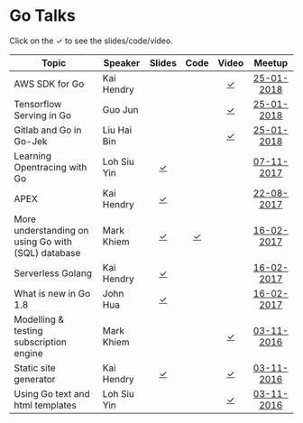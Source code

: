 # Go Talks
Click on the ✓ to see the slides/code/video.

| Topic | Speaker | Slides | Code | Video | Meetup |
| --- | --- |:---:|:---:|:---:|:---:|
| AWS SDK for Go | Kai Hendry | | | [✓](https://engineers.sg/v/2254) | [25-01-2018](https://www.meetup.com/golangsg/events/238553007/) |
| Tensorflow Serving in Go | Guo Jun | | | [✓](https://engineers.sg/v/2253) | [25-01-2018](https://www.meetup.com/golangsg/events/238553007/) |
| Gitlab and Go in Go-Jek | Liu Hai Bin | | | [✓](https://engineers.sg/v/2252) | [25-01-2018](https://www.meetup.com/golangsg/events/238553007/) |
| Learning Opentracing with Go | Loh Siu Yin | [✓](https://github.com/siuyin/present_opentracing-go) | | | [07-11-2017](https://www.meetup.com/golangsg/events/243542417/) |
| APEX | Kai Hendry | [✓](http://talks.webconverger.com/2017-08-22/) | | | [22-08-2017](https://www.meetup.com/golangsg/events/242062951/) |
| More understanding on using Go with (SQL) database | Mark Khiem | [✓](https://github.com/exklamationmark/talks/blob/master/singapore_gophers_feb_2017/slide.pdf) | [✓](https://github.com/exklamationmark/talks/tree/master/singapore_gophers_feb_2017) | | [16-02-2017](https://www.meetup.com/golangsg/events/236725569/) |
| Serverless Golang | Kai Hendry | [✓](http://talks.webconverger.com/2017-02-16/) | | | [16-02-2017](https://www.meetup.com/golangsg/events/236725569/) |
| What is new in Go 1.8 | John Hua | [✓](https://www.slideshare.net/huazhihao1/what-is-new-in-go-18-72210978) | | | [16-02-2017](https://www.meetup.com/golangsg/events/236725569/) |
| Modelling & testing subscription engine | Mark Khiem | | | [✓](https://youtu.be/5J2tCMWFs8o) | [03-11-2016](https://www.meetup.com/golangsg/events/234688409/) |
| Static site generator | Kai Hendry | [✓](http://talks.webconverger.com/2016-11-03/) | | [✓](https://youtu.be/J9yxbpmz-nY) | [03-11-2016](https://www.meetup.com/golangsg/events/234688409/) |
| Using Go text and html templates | Loh Siu Yin | | | [✓](https://youtu.be/oRjI-sdiNrY) | [03-11-2016](https://www.meetup.com/golangsg/events/234688409/) |
